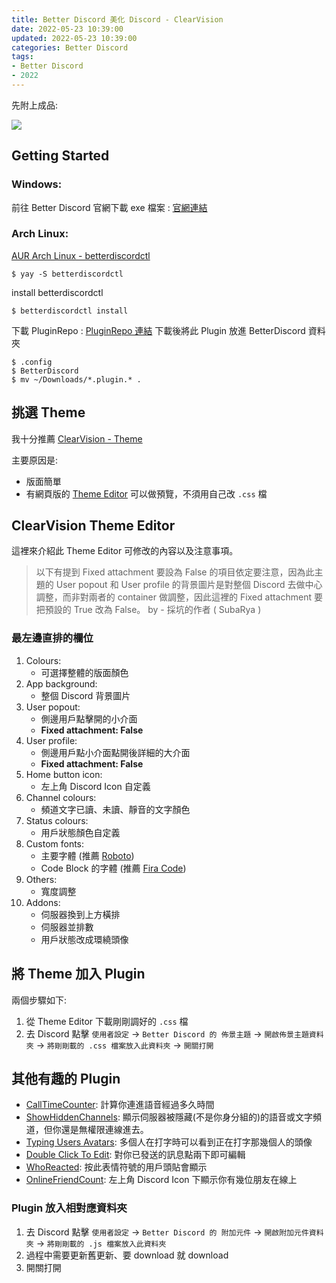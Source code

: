 ```yaml
---
title: Better Discord 美化 Discord - ClearVision
date: 2022-05-23 10:39:00
updated: 2022-05-23 10:39:00
categories: Better Discord
tags: 
- Better Discord
- 2022
---
```


先附上成品:

![](https://i.imgur.com/IPc7axA.jpg)

## Getting Started

### Windows:

前往 Better Discord 官網下載 exe 檔案 : [官網連結](https://betterdiscord.app/)

### Arch Linux:

[AUR Arch Linux - betterdiscordctl](https://aur.archlinux.org/packages/betterdiscordctl)
```bash=
$ yay -S betterdiscordctl
```
install betterdiscordctl
```bash=
$ betterdiscordctl install
```
下載 PluginRepo : [PluginRepo 連結](https://betterdiscord.app/plugin/PluginRepo)
下載後將此 Plugin 放進 BetterDiscord 資料夾
```bash=
$ .config
$ BetterDiscord
$ mv ~/Downloads/*.plugin.* .
```

## 挑選 Theme

我十分推薦 [ClearVision - Theme](https://betterdiscord.app/theme/ClearVision)

主要原因是:
* 版面簡單
* 有網頁版的 [Theme Editor](https://bdeditor.dev/theme/clearvision) 可以做預覽，不須用自己改 `.css` 檔

## ClearVision Theme Editor

這裡來介紹此 Theme Editor 可修改的內容以及注意事項。

> 以下有提到 Fixed attachment 要設為 False 的項目依定要注意，因為此主題的 User popout 和 User profile 的背景圖片是對整個 Discord 去做中心調整，而非對兩者的 container 做調整，因此這裡的 Fixed attachment 要把預設的 True 改為 False。 by - 採坑的作者 ( SubaRya )

### 最左邊直排的欄位

1. Colours: 
    * 可選擇整體的版面顏色
2. App background:
    * 整個 Discord 背景圖片
3. User popout:
    * 側邊用戶點擊開的小介面
    * **Fixed attachment: False**
4. User profile:
    * 側邊用戶點小介面點開後詳細的大介面
    * **Fixed attachment: False**
5. Home button icon:
    * 左上角 Discord Icon 自定義
6. Channel colours:
    * 頻道文字已讀、未讀、靜音的文字顏色
7. Status colours:
    * 用戶狀態顏色自定義
8. Custom fonts:
    * 主要字體 (推薦 [Roboto](https://fonts.google.com/specimen/Roboto?query=Roboto))
    * Code Block 的字體 (推薦 [Fira Code](https://fonts.google.com/specimen/Fira+Code?query=Fira))
9. Others:
    * 寬度調整
10. Addons:
    * 伺服器換到上方橫排
    * 伺服器並排數
    * 用戶狀態改成環繞頭像

## 將 Theme 加入 Plugin

兩個步驟如下:
1. 從 Theme Editor 下載剛剛調好的 `.css` 檔
2. 去 Discord 點擊 `使用者設定` -> `Better Discord 的 佈景主題` -> `開啟佈景主題資料夾` -> `將剛剛載的 .css 檔案放入此資料夾` -> `開關打開`

## 其他有趣的 Plugin 
* [CallTimeCounter](https://betterdiscord.app/plugin/CallTimeCounter): 計算你連進語音經過多久時間
* [ShowHiddenChannels](https://betterdiscord.app/plugin/ShowHiddenChannels): 顯示伺服器被隱藏(不是你身分組的)的語音或文字頻道，但你還是無權限連線進去。
* [Typing Users Avatars](https://betterdiscord.app/plugin/Typing%20Users%20Avatars): 多個人在打字時可以看到正在打字那幾個人的頭像
* [Double Click To Edit](https://betterdiscord.app/plugin/Double%20Click%20To%20Edit): 對你已發送的訊息點兩下即可編輯
* [WhoReacted](https://betterdiscord.app/plugin/WhoReacted): 按此表情符號的用戶頭貼會顯示
* [OnlineFriendCount](https://betterdiscord.app/plugin/OnlineFriendCount): 左上角 Discord Icon 下顯示你有幾位朋友在線上

### Plugin 放入相對應資料夾

1. 去 Discord 點擊 `使用者設定` -> `Better Discord 的 附加元件` -> `開啟附加元件資料夾` -> `將剛剛載的 .js 檔案放入此資料夾` 
2. 過程中需要更新舊更新、要 download 就 download 
3. 開關打開